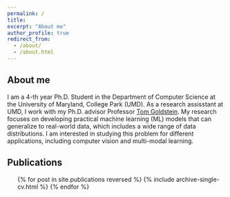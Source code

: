 ```yaml
---
permalink: /
title: 
excerpt: "About me"
author_profile: true
redirect_from: 
  - /about/
  - /about.html
---
```


## About me     
  I am a 4-th year Ph.D. Student in the Department of Computer Science at the University of Maryland, College Park (UMD). As a research assisstant at UMD, I work with my Ph.D. advisor Professor [Tom Goldstein](https://www.cs.umd.edu/~tomg/). My research focuses on developing practical machine learning (ML) models that can generalize to real-world data, which includes a wide range of data distributions. I am interested in studying this problem for different applications, including computer vision and multi-modal learning. 


## Publications
  <ul>
    {% for post in site.publications reversed %}
        {% include archive-single-cv.html %}
  {% endfor %}
  </ul>